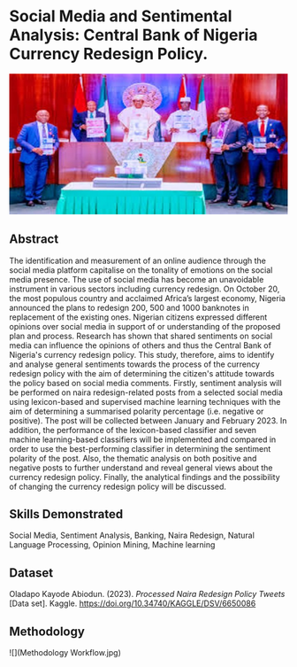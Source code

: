 # Social Media and Sentimental Analysis: Central Bank of Nigeria Currency Redesign Policy.
![](Introduction.jpeg)

## Abstract 
The identification and measurement of an online audience through the social media platform capitalise on the tonality of emotions on the social media presence. The use of social media has become an unavoidable instrument in various sectors including currency redesign. On October 20, the most populous country and acclaimed Africa’s largest economy, Nigeria announced the plans to redesign 200, 500 and 1000 banknotes in replacement of the existing ones. Nigerian citizens expressed different opinions over social media in support of or understanding of the proposed plan and process. Research has shown that shared sentiments on social media can influence the opinions of others and thus the Central Bank of Nigeria's currency redesign policy. This study, therefore, aims to identify and analyse general sentiments towards the process of the currency redesign policy with the aim of determining the citizen's attitude towards the policy based on social media comments. Firstly, sentiment analysis will be performed on naira redesign-related posts from a selected social media using lexicon-based and supervised machine learning techniques with the aim of determining a summarised polarity percentage (i.e. negative or positive). The post will be collected between January and February 2023. In addition, the performance of the lexicon-based classifier and seven machine learning-based classifiers will be implemented and compared in order to use the best-performing classifier in determining the sentiment polarity of the post. Also, the thematic analysis on both positive and negative posts to further understand and reveal general views about the currency redesign policy. Finally, the analytical findings and the possibility of changing the currency redesign policy will be discussed. 

## Skills Demonstrated 
Social Media, Sentiment Analysis, Banking, Naira Redesign, Natural Language Processing, Opinion Mining, Machine learning

## Dataset
Oladapo Kayode Abiodun. (2023). <i>Processed Naira Redesign Policy Tweets</i> [Data set]. Kaggle. https://doi.org/10.34740/KAGGLE/DSV/6650086

## Methodology 
![](Methodology Workflow.jpg) 

